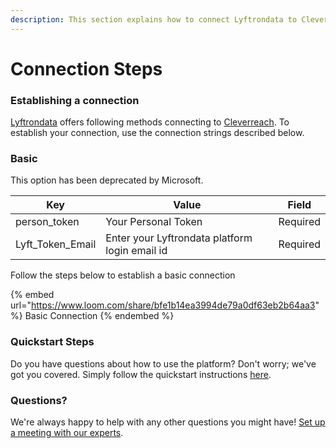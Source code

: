 ```yaml
---
description: This section explains how to connect Lyftrondata to Cleverreach.
---
```


# Connection Steps

### Establishing a connection

[Lyftrondata](https://www.lyftrondata.com) offers following methods connecting to [Cleverreach](https://www.lyftrondata.com/integration/marketing-analytics/cleverreach/). To establish your connection, use the connection strings described below.

### Basic

This option has been deprecated by Microsoft.

| Key                | Value                                          | Field    |
| ------------------ | ---------------------------------------------- | -------- |
| person\_token      | Your Personal Token                            | Required |
| Lyft\_Token\_Email | Enter your Lyftrondata platform login email id | Required |

Follow the steps below to establish a basic connection

{% embed url="https://www.loom.com/share/bfe1b14ea3994de79a0df63eb2b64aa3" %}
Basic Connection
{% endembed %}

### Quickstart Steps

Do you have questions about how to use the platform? Don't worry; we've got you covered. Simply follow the quickstart instructions [here](README.md).

### Questions? <a href="#questions" id="questions"></a>

We're always happy to help with any other questions you might have! [Set up a meeting with our experts](https://www.lyftrondata.com/book-a-meeting/).
